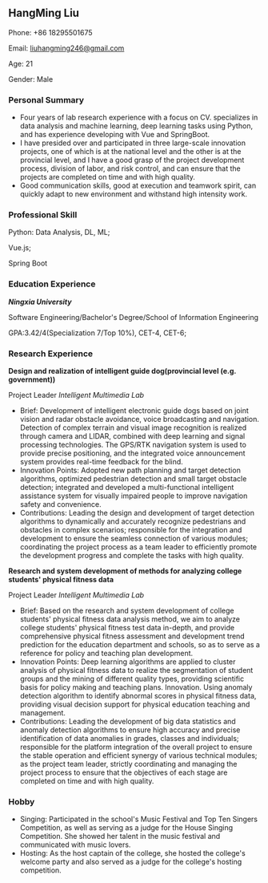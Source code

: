 ## HangMing Liu

Phone: +86 18295501675

Email: liuhangming246@gmail.com

Age: 21

Gender: Male

### Personal Summary

- Four years of lab research experience with a focus on CV. specializes in data analysis and machine learning, deep learning tasks using Python, and has experience developing with Vue and SpringBoot.
- I have presided over and participated in three large-scale innovation projects, one of which is at the national level and the other is at the provincial level, and I have a good grasp of the project development process, division of labor, and risk control, and can ensure that the projects are completed on time and with high quality.
- Good communication skills, good at execution and teamwork spirit, can quickly adapt to new environment and withstand high intensity work.

### Professional Skill

Python: Data Analysis, DL, ML;

Vue.js;

Spring Boot

### Education Experience

***Ningxia University***

Software Engineering/Bachelor's Degree/School of Information Engineering

GPA:3.42/4(Specialization 7/Top 10%), CET-4, CET-6;

### Research Experience

**Design and realization of intelligent guide dog(provincial level (e.g. government))**

Project Leader *Intelligent Multimedia Lab*

- Brief: Development of intelligent electronic guide dogs based on joint vision and radar obstacle avoidance, voice broadcasting and navigation. Detection of complex terrain and visual image recognition is realized through camera and LIDAR, combined with deep learning and signal processing technologies. The GPS/RTK navigation system is used to provide precise positioning, and the integrated voice announcement system provides real-time feedback for the blind.
- Innovation Points: Adopted new path planning and target detection algorithms, optimized pedestrian detection and small target obstacle detection; integrated and developed a multi-functional intelligent assistance system for visually impaired people to improve navigation safety and convenience.
- Contributions: Leading the design and development of target detection algorithms to dynamically and accurately recognize pedestrians and obstacles in complex scenarios; responsible for the integration and development to ensure the seamless connection of various modules; coordinating the project process as a team leader to efficiently promote the development progress and complete the tasks with high quality.

**Research and system development of methods for analyzing college students' physical fitness data**

Project Leader *Intelligent Multimedia Lab*

- Brief: Based on the research and system development of college students' physical fitness data analysis method, we aim to analyze college students' physical fitness test data in-depth, and provide comprehensive physical fitness assessment and development trend prediction for the education department and schools, so as to serve as a reference for policy and teaching plan development.
- Innovation Points: Deep learning algorithms are applied to cluster analysis of physical fitness data to realize the segmentation of student groups and the mining of different quality types, providing scientific basis for policy making and teaching plans. Innovation. Using anomaly detection algorithm to identify abnormal scores in physical fitness data, providing visual decision support for physical education teaching and management.
- Contributions: Leading the development of big data statistics and anomaly detection algorithms to ensure high accuracy and precise identification of data anomalies in grades, classes and individuals; responsible for the platform integration of the overall project to ensure the stable operation and efficient synergy of various technical modules; as the project team leader, strictly coordinating and managing the project process to ensure that the objectives of each stage are completed on time and with high quality.

### Hobby

- Singing: Participated in the school's Music Festival and Top Ten Singers Competition, as well as serving as a judge for the House Singing Competition. She showed her talent in the music festival and communicated with music lovers.
- Hosting: As the host captain of the college, she hosted the college's welcome party and also served as a judge for the college's hosting competition.
